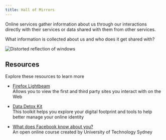 ```yaml
---
title: Hall of Mirrors
---
```


Online services gather information about us through our interactions directly with their services or data shared
with them from other services.

What information is collected about us and who does it get shared with?

![Distorted reflection of windows](/assets/reflection-1977040_1920.jpg)

## Resources

Explore these resources to learn more

* [Firefox Lightbeam](https://addons.mozilla.org/en-GB/firefox/addon/lightbeam/)  
  Allows you to view the first and third party sites you interact with on the Web

* [Data Detox Kit](https://datadetox.myshadow.org/en/detox/day0)  
  This toolkit helps you explore your digital footprint and tools to help better manage your online identity

* [What does Facebook know about you?](https://open.uts.edu.au/facebookknowyou.html)  
  An open online course created by University of Technology Sydney

